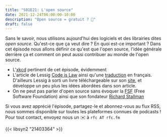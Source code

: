 ```yaml
---
title: "S01E21: L'open source"
date: 2021-12-24T06:00:00-10:00
description: "Open source = gratuit ? 🤔"
draft: false
---
```


Sans le savoir, nous utilisons aujourd'hui des logiciels et des librairies dites *open source*. Qu'est-ce que ça veut dire ? En quoi est-ce important ? Dans cet épisode nous allons définir ce qu'est que l'open source, l'idée générale derrière ça et comment on peut aussi contribuer au monde de l'open source.

* L'[xkcd](https://xkcd.com/2347/) pertinent de cet épisode, évidemment
* L'article de Lessig [Code is Law](https://www.harvardmagazine.com/2000/01/code-is-law-html) ainsi qu'une [traduction](https://framablog.org/2010/05/22/code-is-law-lessig/) en français. D'ailleurs Lessig à sorti un livre téléchargeable sur son [site](https://lessig.org/product/code), et développe un peu plus les idées abordées dans son article.
* On ne peut pas parler d'open source sans évoquer la [FSF](https://www.fsf.org/) (Free Software Foundation) ainsi que son fondateur [Richard Stallman](https://stallman.org/)

Si vous avez apprécié l'épisode, partagez-le et abonnez-vous au flux RSS, nous sommes disponible sur toutes les plateformes connues de podcasts !
Pour tout contact, envoyez nous un ✉️  à `rfc AT rfc.fm`

{{< libsyn2 "21403364" >}}

